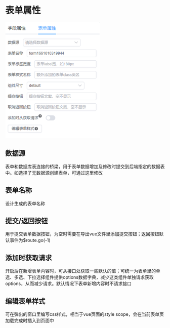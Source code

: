 # 表单属性

![](./img/img4.png)

## 数据源

表单和数据库表连接的桥梁，用于表单数据增加及修改时提交到后端指定的数据表中。如选择了无数据源创建表单，可通过这里修改

## 表单名称

设计生成的表单名称 


## 提交/返回按钮

用于提交表单数据按钮，为空时需要在导出vue文件里添加提交按钮；返回按钮默认事件为$route.go(-1)

## 添加时获取请求

开启后在新增表单内容时，可从接口处获取一些默认的值；可统一为表单里的单选、多选、下拉选择组件提供options数据字典，减少这类组件单独请求获取options，从而减少请求。默认情况下表单新增内容时不请求接口

## 编辑表单样式

可在弹出的窗口里编写css样式，相当于vue页面的style scope，会在当前表单页加载完成时插入到页面中

　　

